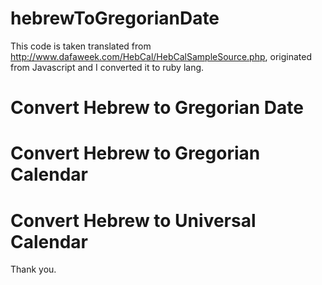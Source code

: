 # hebrewToGregorianDate
This code is taken translated from http://www.dafaweek.com/HebCal/HebCalSampleSource.php, originated from Javascript and I converted it to ruby lang.

# Convert Hebrew to Gregorian Date
# Convert Hebrew to Gregorian Calendar
# Convert Hebrew to Universal Calendar

Thank you.
